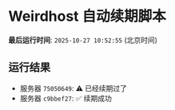 # Weirdhost 自动续期脚本

**最后运行时间**: `2025-10-27 10:52:55` (北京时间)

## 运行结果

- 服务器 `75050649`: ⚠️ 已经续期过了
- 服务器 `c9bbef27`: ✅ 续期成功
